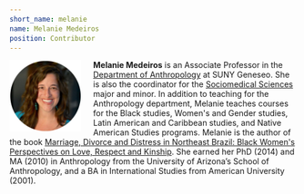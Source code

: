 ```yaml
---
short_name: melanie
name: Melanie Medeiros
position: Contributor
---
```

<img src="/images/medeiros.png" alt="Melanie Medeiros" style="width:25%;float:left;padding-right:1.5em;" />

**Melanie Medeiros** is an Associate Professor in the [Department of Anthropology](https://www.geneseo.edu/anthropology) at SUNY Geneseo. She is also the coordinator for the [Sociomedical Sciences](https://www.geneseo.edu/sociomedical_sciences) major and minor. In addition to teaching for the Anthropology department, Melanie teaches courses for the Black studies, Women's and Gender studies, Latin American and Caribbean studies, and Native American Studies programs. Melanie is the author of the book [Marriage, Divorce and Distress in Northeast Brazil: Black Women's Perspectives on Love, Respect and Kinship](https://www.rutgersuniversitypress.org/marriage-divorce-and-distress-in-northeast-brazil/9780813588254). She earned her PhD (2014) and MA (2010) in Anthropology from the University of Arizona’s School of Anthropology, and a BA in International Studies from American University (2001). 
